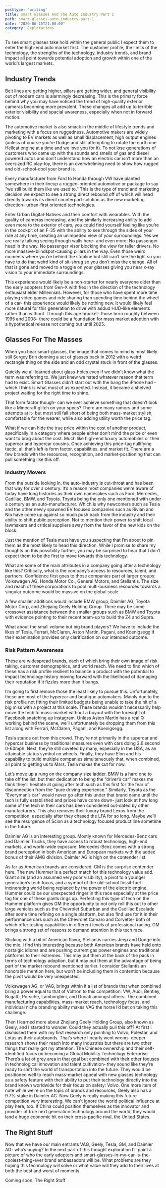 ```yaml
---
posttype: "writing"
title: Smart Glasses And The Auto Industry Part 1
path: smart-glasses-auto-industry-part-1
date: "2020-06-15T21:00:00"
category: Explorations
---
```


To see smart glasses take hold within the general public I expect them to enter the high-end auto market first. The customer profile, the limits of the technology, the strengths of the technology, industry trends, and brand impact all point towards potential adoption and growth within one of the world’s largest markets.

## Industry Trends


Belt lines are getting higher, pillars are getting wider, and general visibility out of modern cars is alarmingly decreasing. This is the primary force behind why you may have noticed the trend of high-quality exterior cameras becoming more prevalent. These changes all add up to terrible exterior visibility and spacial awareness, especially when not in forward motion.

The automotive market is also smack in the middle of lifestyle trends and marketing with a focus on ruggedness. Automotive makers are widely pivoting to EV markets as well as small displacement, high output engines (unless of course you’re Dodge and still attempting to rotate the earth one Hellcat engine at a time and we love you for it). To not lose generations of customers who came up with the sounds and smells of gas and diesel powered autos and don’t understand how an electric car isn’t more than an oversized RC play-toy, there is an overwhelming need to show how rugged and old-school-cool your brand is. 

Every manufacturer from Ford to Honda through VW have planted somewhere in their lineup a rugged-oriented automotive or package to say “we still build them like we used to.” This is the type of trend and marketing decision we expect to see a strong direct rebound off of which will head directly towards its direct counterpart solution as the new marketing direction- urban-first oriented technologies.

Enter Urban Digital-Natives and their comfort with wearables. With the quality of cameras increasing, and the similarly increasing ability to add even more to the exterior of cars, you could find yourself feeling like you’re in the cockpit of an F-35 with the ability to see through the sides of your ride at any time, creating an unimpeded view of your surroundings. Yes we are really talking seeing through walls here- and even more: No passenger head in the way. No passenger visor blocking the view for taller drivers. No more massive-blindspot-causing pillars in the way. Even those weird moments where you’re behind the stopline but still can’t see the light so you have to do that weird kind of sit-shrug so you don’t miss the change. All of that is gone and moved to a toggle on your glasses giving you near x-ray vision to your immediate surroundings. 

This experience would likely be a non-starter for nearly everyone older than the early adopters from Gen-X with flex in the direction of the technology enthusiast elder Millennials. However, for those who have spent more time playing video games and ride sharing than spending time behind the wheel of a car- this experience would likely be nothing new. It would likely feel more natural for this generation to drive with addud HUD-like elements rather than without. Through this age bracket- those born roughly between 1995 and 2008- there could be a foundation for mass market adoption with a hypothetical release not coming out until 2025.

## Glasses For The Masses

When you hear smart-glasses, the image that comes to mind is most likely still Sergey Brin donning a set of glasses back in 2012 with a weird rectangle thing on the side and an odd crystal stuck in front of the glasses. 

Quickly we all learned about glass-holes even if we didn’t know what the term was referring to. We just knew we hated whatever reason that term had to exist. Smart Glasses didn’t start out with the bang the iPhone had - which I think is what most of us expected. Instead, it became a shelved project waiting for the right time to shine.

That form factor though- can we ever achieve something that doesn’t look like a Minecraft glitch on your specs? There are many rumors and some attempts at it- but most still fall short of being both mass-market stylish, comfortable for the wearer, while also adding utility worth the price tag.

What if we can hide the true price within the cost of another product, specifically in a category where people either don’t mind the price or even want to brag about the cost. Much like high-end luxury automobiles or their supercar and hypercar cousins. Once achieving this price-tag nullifying tactic, all that’s left is form factor, capabilities, and market fit. There are a few brands with the resources, recognition, and market-positioning that can pull something like this off. 

### Industry Movers

From the outside looking in, the auto-industry is cut-throat and has been that way for over a century. It’s a reason most companies we’re aware of today have long histories as their own namesakes such as Ford, Mercedes, Cadillac, BMW, and Toyota. Toyota being the only one mentioned with under a century as an auto-manufacturer. Which is why newcomers such as Tesla and the other newly spawned EV focused companies such as Rivian and Nio have come up against so much push back from the industry and their ability to shift public perception. Not to mention their power to shift local lawmakers and critical suppliers away from the favor of the new kids on the block.

Just the mention of Tesla must have you suspecting that I’m about to pin them as the most likely to head this direction. While I promise to share my thoughts on this possibility further, you may be surprised to hear that I don’t expect them to be the first to move towards this technology.

What are some of the main attributes in a company going after a technology like this? Critically, what is the company’s access to resources, talent, and partners. Confidence first goes to those companies part of larger groups: Volkswagen AG, Honda Motor Co., General Motors, and Stellantis. The size and reach of these corporations to pool multi-business resources towards a singular outcome would be massive on the global scale. 

A few smaller additions would include BMW group, Daimler AG, Toyota Motor Corp, and Zhejiang Geely Holding Group. There may be some crossover assistance between the smaller groups such as BMW and Toyota with evidence pointing to their recent team-up to build the Z4 and Supra.

What about the small volume but big brand players? We have to include the likes of Tesla, Ferrari, McClaren, Aston Martin, Pagani, and Koenigsegg if their examination provides only clarification on our intended outcome.

### Risk Pattern Awareness

These are widespread brands, each of which bring their own image of risk taking, customer demographics, and world reach. We need to find which of these has a risk profile resilient to balance a product with the potential to impact technology history moving forward with the likelihood of damaging their reputation if it fizzles more than it bangs.

I’m going to first remove those the least likely to pursue this. Unfortunately, these are most of the hypercar and boutique automakers. Mainly due to the risk profile not fitting their limited budgets being unable to take the hit of a big miss with a project at this scale. These brands wouldn’t necessarily help move the tech to mass-market without a buyout with the foresight of  Facebook snatching up Instagram. Unless Aston Martin has a real Q working behind the scene, we’ll unfortunately be dropping them from this list along with Ferrari, McClaren, Pagani, and Koenigsegg.

Tesla stands out from this crowd. They’re not primarily in the supercar and hypercar business by traditional measures even with cars doing 2.6 second 0-60mph. Next, they’re still coveted by many, especially in the USA, as an attainable status symbol on wheels. Finally, they have Elon and his capability to build multiple companies simultaneously that, when combined, all point to getting us to Mars. Tesla makes the cut for now.

Let’s move up a rung on the company size ladder. BMW is a hard one to take off the list, but their dedication to being the “driver’s car” makes me think they’ll hesitate at going after tech such as this first for the fear of disconnection from the “pure driving experience.” Similarly, Toyota as the “Everyman’s car” would never go after this under that brand name until the tech is fully established and prices have come down- just look at how long some of the tech in their cars has been considered out-dated by other manufacturers. This also removes their luxury brand Lexus from the competition, especially after they chased the LFA for so long. Maybe we’ll see the resurgence of Scion as a technology focused product line sometime in the future.

Daimler AG is an interesting group. Mostly known for Mercedes-Benz cars and Daimler Trucks, they have access to robust technology, high-end markets, and world-wide exposure. Mercedes-Benz comes with a strong brand perception in both American and European markets with the added bonus of their AMG division. Daimler AG is high on the contender list.

As far as American brands are considered, GM is the surprise contender here. The new Hummer is a perfect match for this technology value add. Giant size (and an assumed very poor visibility), a pivot to a younger generation’s tech focus, and a symbol of the old-school fossil-fuel incinerating world being replaced by the power of the electric engine. Hummer could be our unexpected ringer in this race especially at the price tag for one of these giants rings up. Perfecting this type of tech on the Hummer platform gives GM the opportunity to not only roll this out to other large vehicles such as the Chevrolet Suburban and the Cadillac Escalade after some time refining on a single platform, but also find use for it in their performance cars such as the Chevrolet Camaro and Corvette- both of which offer testing capabilities in different levels of professional racing. GM brings a strong set of reasons to demand attention in this tech race.

Sticking with a bit of American flavor, Stellantis carries Jeep and Dodge into the mix. I find this interesting because both American brands have held onto nostalgic idioms and are pushing current gas power engines and traditional platforms to their extremes. This may put them at the back of the pack in terms of technology adoption, but it may put them at the advantage of being part of the market rebound mentioned earlier. I consider Stellantis an honorable mention here, but won’t be including them in contention because the pivot would be very unexpected.

Volkswagen AG, or VAG, brings within it a list of brands that when combined bring a power equal to that of Voltron to this competition: VW, Audi, Bentley, Bugatti, Porsche, Lamborghini, and Ducati amongst others. The combined manufacturing capabilities, mass-market reach, technology focus, and individual niche branding ability makes VAG the horse I’d bet on taking this challenge. 

Then I learned more about Zhejiang Geely Holding Group, also known as Geely, and I started to wonder. Could they actually pull this off? At first I dismissed them with my first research only pointing to Volvo, Polestar, and Lotus as their autobrands. That’s where I nearly went wrong- deeper research shows their reach into many industries but there are two other things that really got my attention: The Chinese ownership and their self-identified focus on becoming a Global Mobility Technology Enterprise. There’s a lot of grey area in that goal but combined with their other focuses in technological innovation and talent cultivation- they sound like they’re ready to shift the world of transportation into the future. They would be positioned well to reach mass-market appeal with new glasses technology as a safety feature with their ability to put their technology directly into the brand known worldwide for their focus on safety: Volvo. One more item of note while we’re on the topic of brands and resources, Geely also has a 9.7% stake in Daimler AG. Now Geely is really making this future competition very interesting. We can’t ignore the world political influence at play here, too. If China could position themselves as the innovator and provider of true next generation technology around the world, they would land a huge economic hit on their cross-pacific rival, the United States.

## The Right Stuff

Now that we have our main entrants VAG, Geely, Tesla, GM, and Daimler AG- who’s buying? In the next part of this thought exploration I'll paint a picture of who the early adopters and smart-glasses-in-my-car-is-the-coolest-thing-ever brand ambassadors will be. What problems are they hoping this technology will solve or what value will they add to their lives at both the best and worst of moments. 

Coming soon: The Right Stuff





